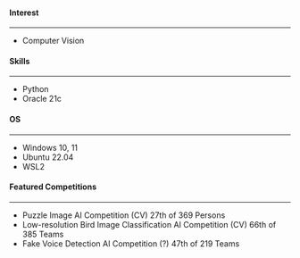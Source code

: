 #### Interest
---
- Computer Vision

#### Skills
---
- Python 
- Oracle 21c

#### OS
---
- Windows 10, 11
- Ubuntu 22.04
- WSL2

#### Featured Competitions
---
- Puzzle Image AI Competition (CV) 27th of 369 Persons 
- Low-resolution Bird Image Classification AI Competition (CV) 66th of 385 Teams
- Fake Voice Detection AI Competition (?) 47th of 219 Teams
